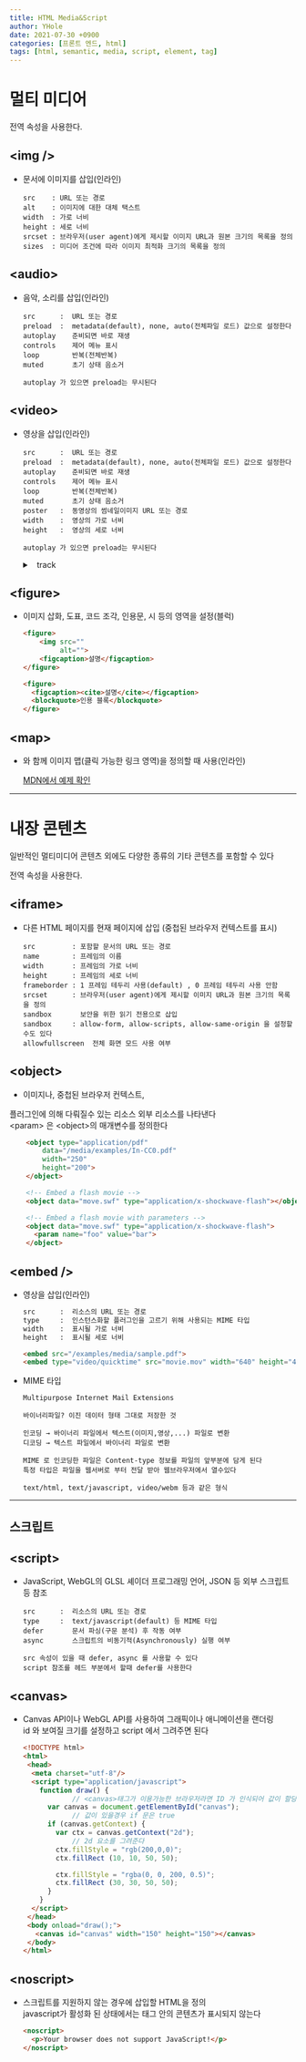 ```yaml
---
title: HTML Media&Script
author: YHole
date: 2021-07-30 +0900
categories: [프론트 엔드, html]
tags: [html, semantic, media, script, element, tag]
---
```


# 멀티 미디어

전역 속성을 사용한다.

## &lt;img /&gt;

- 문서에 이미지를 삽입(인라인)

    ```
    src    : URL 또는 경로
    alt    : 이미지에 대한 대체 택스트
    width  : 가로 너비
    height : 세로 너비
    srcset : 브라우저(user agent)에게 제시할 이미지 URL과 원본 크기의 목록을 정의
    sizes  : 미디어 조건에 따라 이미지 최적화 크기의 목록을 정의
    ```

## &lt;audio&gt;

- 음악, 소리를 삽입(인라인)

    ```
    src      :  URL 또는 경로
    preload  :  metadata(default), none, auto(전체파일 로드) 값으로 설정한다
    autoplay    준비되면 바로 재생
    controls    제어 메뉴 표시
    loop        반복(전체반복)
    muted       초기 상태 음소거

    autoplay 가 있으면 preload는 무시된다
    ```

## &lt;video&gt;

- 영상을 삽입(인라인)

    ```
    src      :  URL 또는 경로
    preload  :  metadata(default), none, auto(전체파일 로드) 값으로 설정한다
    autoplay    준비되면 바로 재생
    controls    제어 메뉴 표시
    loop        반복(전체반복)
    muted       초기 상태 음소거
    poster   :  동영상의 썸네일이미지 URL 또는 경로
    width    :  영상의 가로 너비
    height   :  영상의 세로 너비

    autoplay 가 있으면 preload는 무시된다
    ```
    <details style='margin-bottom:8px;'>
    <summary>
    track
    </summary>
    <ul style='list-style:none;padding-left:28px;'>
    <pre>kind     :  값으로 subtitles, captions, descriptions, chapters, metadata 가 있다
src      :  kind에 따른 소스의 URL 또는 경로
srclang  :  텍스트 트랙의 언어태그 subtitles의 경우 필수 작성
label    :  브라우저에서 사용 가능한 트랙의 이름 목록을 생성
    <code>
    &lt;video controls poster="/images/sample.gif"&gt;
       &lt;source src="sample.mp4" type="video/mp4"&gt;
       &lt;source src="sample.ogv" type="video/ogv"&gt;
       &lt;track kind="captions" src="sampleCaptions.vtt" srclang="en"&gt;
       &lt;track kind="descriptions"
         src="sampleDescriptions.vtt" srclang="en"&gt;
       &lt;track kind="chapters" src="sampleChapters.vtt" srclang="en"&gt;
       &lt;track kind="subtitles" src="sampleSubtitles_de.vtt" srclang="de"&gt;
       &lt;track kind="subtitles" src="sampleSubtitles_en.vtt" srclang="en"&gt;
       &lt;track kind="subtitles" src="sampleSubtitles_ja.vtt" srclang="ja"&gt;
       &lt;track kind="subtitles" src="sampleSubtitles_oz.vtt" srclang="oz"&gt;
       &lt;track kind="metadata" src="keyStage1.vtt" srclang="en"
         label="Key Stage 1"&gt;
       &lt;track kind="metadata" src="keyStage2.vtt" srclang="en"
         label="Key Stage 2"&gt;
       &lt;track kind="metadata" src="keyStage3.vtt" srclang="en"
         label="Key Stage 3"&gt;
       &lt;!-- Fallback --&gt;
       ...
    &lt;/video&gt;
    </code></pre></ul></details>



## &lt;figure&gt;

- 이미지 삽화, 도표, 코드 조각, 인용문, 시 등의 영역을 설정(블럭)

    ```html
    <figure>
        <img src=""
             alt="">
        <figcaption>설명</figcaption>
    </figure>

    <figure>
      <figcaption><cite>설명</cite></figcaption>
      <blockquote>인용 블록</blockquote>
    </figure>
    ```

## &lt;map&gt;

- <area> 와 함께 이미지 맵(클릭 가능한 링크 영역)을 정의할 때 사용(인라인)

    [MDN에서 예제 확인](https://developer.mozilla.org/ko/docs/Web/HTML/Element/map)

-----------
# 내장 콘텐츠

일반적인 멀티미디어 콘텐츠 외에도 다양한 종류의 기타 콘텐츠를 포함할 수 있다  

전역 속성을 사용한다.

## &lt;iframe&gt;

- 다른 HTML 페이지를 현재 페이지에 삽입 (중첩된 브라우저 컨텍스트를 표시)

    ```
    src         : 포함할 문서의 URL 또는 경로
    name        : 프레임의 이름
    width       : 프레임의 가로 너비
    height      : 프레임의 세로 너비
    frameborder : 1 프레임 테두리 사용(default) , 0 프레임 테두리 사용 안함
    srcset      : 브라우저(user agent)에게 제시할 이미지 URL과 원본 크기의 목록을 정의
    sandbox       보안을 위한 읽기 전용으로 삽입
    sandbox     : allow-form, allow-scripts, allow-same-origin 을 설정할 수도 있다
    allowfullscreen  전체 화면 모드 사용 여부
    ```

## &lt;object&gt;

- 이미지나, 중첩된 브라우저 컨텍스트,  

플러그인에 의해 다뤄질수 있는 리소스 외부 리소스를 나타낸다  
&lt;param&gt; 은 &lt;object&gt;의 매개변수를 정의한다  

```html
    <object type="application/pdf"
        data="/media/examples/In-CC0.pdf"
        width="250"
        height="200">
    </object>

    <!-- Embed a flash movie -->
    <object data="move.swf" type="application/x-shockwave-flash"></object>

    <!-- Embed a flash movie with parameters -->
    <object data="move.swf" type="application/x-shockwave-flash">
      <param name="foo" value="bar">
    </object>
```

## &lt;embed /&gt; 

- 영상을 삽입(인라인)

    ```html
    src      :  리소스의 URL 또는 경로
    type     :  인스턴스화할 플러그인을 고르기 위해 사용되는 MIME 타입
    width    :  표시될 가로 너비
    height   :  표시될 세로 너비

    <embed src="/examples/media/sample.pdf">
    <embed type="video/quicktime" src="movie.mov" width="640" height="480">
    ```

- MIME 타입

    ```
    Multipurpose Internet Mail Extensions

    바이너리파일? 이진 데이터 형태 그대로 저장한 것

    인코딩 → 바이너리 파일에서 텍스트(이미지,영상,...) 파일로 변환
    디코딩 → 텍스트 파일에서 바이너리 파일로 변환

    MIME 로 인코딩한 파일은 Content-type 정보를 파일의 앞부분에 담게 된다
    특정 타입은 파일을 웹서버로 부터 전달 받아 웹브라우저에서 열수있다

    text/html, text/javascript, video/webm 등과 같은 형식
    ```

---

## 스크립트

## &lt;script&gt;

- JavaScript, WebGL의 GLSL 셰이더 프로그래밍 언어, JSON 등 외부 스크립트 등 참조

    ```
    src      :  리소스의 URL 또는 경로
    type     :  text/javascript(default) 등 MIME 타입
    defer       문서 파싱(구문 분석) 후 작동 여부
    async       스크립트의 비동기적(Asynchronously) 실행 여부

    src 속성이 있을 때 defer, async 를 사용할 수 있다
    script 참조를 헤드 부분에서 할때 defer를 사용한다
    ```

## &lt;canvas&gt;

- Canvas API이나 WebGL API를 사용하여 그래픽이나 애니메이션을 랜더링  
id 와 보여질 크기를 설정하고 script 에서 그려주면 된다

    ```html
    <!DOCTYPE html>
    <html>
     <head>
      <meta charset="utf-8"/>
      <script type="application/javascript">
        function draw() {
    			// <canvas>태그가 이용가능한 브라우저라면 ID 가 인식되어 값이 할당됨
          var canvas = document.getElementById("canvas");
    			// 값이 있을경우 if 문은 true
          if (canvas.getContext) {
            var ctx = canvas.getContext("2d");
    			// 2d 요소를 그려준다
            ctx.fillStyle = "rgb(200,0,0)";
            ctx.fillRect (10, 10, 50, 50);

            ctx.fillStyle = "rgba(0, 0, 200, 0.5)";
            ctx.fillRect (30, 30, 50, 50);
          }
        }
      </script>
     </head>
     <body onload="draw();">
       <canvas id="canvas" width="150" height="150"></canvas>
     </body>
    </html>
    ```

## &lt;noscript&gt;

- 스크립트를 지원하지 않는 경우에 삽입할 HTML을 정의  
javascript가 활성화 된 상태에서는 태그 안의 콘텐츠가 표시되지 않는다

    ```html
    <noscript>
      <p>Your browser does not support JavaScript!</p>
    </noscript>
    ```
